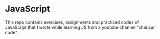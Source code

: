 # JavaScript
This repo contains exercises, assignments and practiced codes of JavaScript that I wrote while learning JS from a youtube channel "chai aur code".
